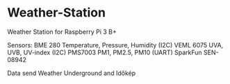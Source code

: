 # Weather-Station
Weather Station for Raspberry Pi 3 B+

Sensors:
BME 280 Temperature, Pressure, Humidity (I2C)
VEML 6075 UVA, UVB, UV-index (I2C)
PMS7003 PM1, PM2.5, PM10 (UART)
SparkFun  SEN-08942

Data send Weather Underground and Időkép
